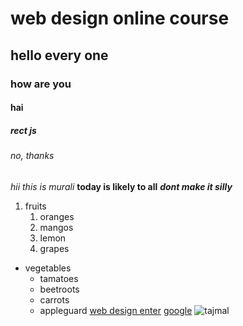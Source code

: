 # web design online course
## hello every one
### how are you
#### hai
##### rect js
###### no, thanks
*hii this is murali*
**today is likely to all**
***dont make it silly***
1. fruits
   1. oranges
   2. mangos
   3. lemon
   4. grapes
* vegetables
   * tamatoes
   * beetroots
   * carrots
   * appleguard
[web design enter](https://github.com/Muralitumurothu/day2/edit/main/README.md)
[google](https://r.search.yahoo.com/_ylt=AwrwI4VZ_cZghhkALxO7HAx.;_ylu=Y29sbwNzZzMEcG9zAzEEdnRpZAMEc2VjA3Ny/RV=2/RE=1623682522/RO=10/RU=https%3a%2f%2fwww.google.com%2f/RK=2/RS=j1pmAytPCgpc92lHPWKClolf2Es-)
![tajmal](https://tse1.mm.bing.net/th?id=OIP.tBJYZoLDm8Xruq1L0Ma8fgHaFD&pid=Api&P=0&w=231&h=158)
